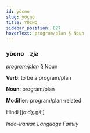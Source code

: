 ```yaml
---
id: yöcno
slug: yöcno
title: YÖCNO
sidebar_position: 827
hoverText: program/plan § Noun
---
```


### yöcno&emsp;<span kind="abugida">ɀ̄ıƨ</span>

*program/plan* **§** Noun

**Verb**: to be a program/plan

**Noun**: program/plan

**Modifier**: program/plan-related

Hindi  [joːd͡ʒ.n̪äː]

*Indo-Iranian Language Family*